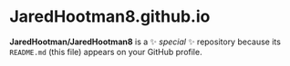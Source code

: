 # JaredHootman8.github.io
**JaredHootman/JaredHootman8** is a ✨ _special_ ✨ repository because its `README.md` (this file) appears on your GitHub profile.
